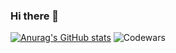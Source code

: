 ### Hi there 👋
[![Anurag's GitHub stats](https://github-readme-stats.vercel.app/api?username=BrokenHead)](https://github.com/anuraghazra/github-readme-stats)
![Codewars](https://github.r2v.ch/codewars?user=LemonIcedTea&top_languages=true)
<!--
**BrokenHead/BrokenHead** is a ✨ _special_ ✨ repository because its `README.md` (this file) appears on your GitHub profile.

Here are some ideas to get you started:

- 🔭 I’m currently working on ...
- 🌱 I’m currently learning ...
- 👯 I’m looking to collaborate on ...
- 🤔 I’m looking for help with ...
- 💬 Ask me about ...
- 📫 How to reach me: ...
- 😄 Pronouns: ...
- ⚡ Fun fact: ...
-->

